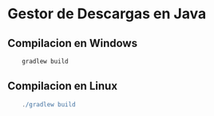 # Gestor de Descargas en Java

## Compilacion en Windows
```groovy
    gradlew build
```

## Compilacion en Linux
```groovy
    ./gradlew build
```
